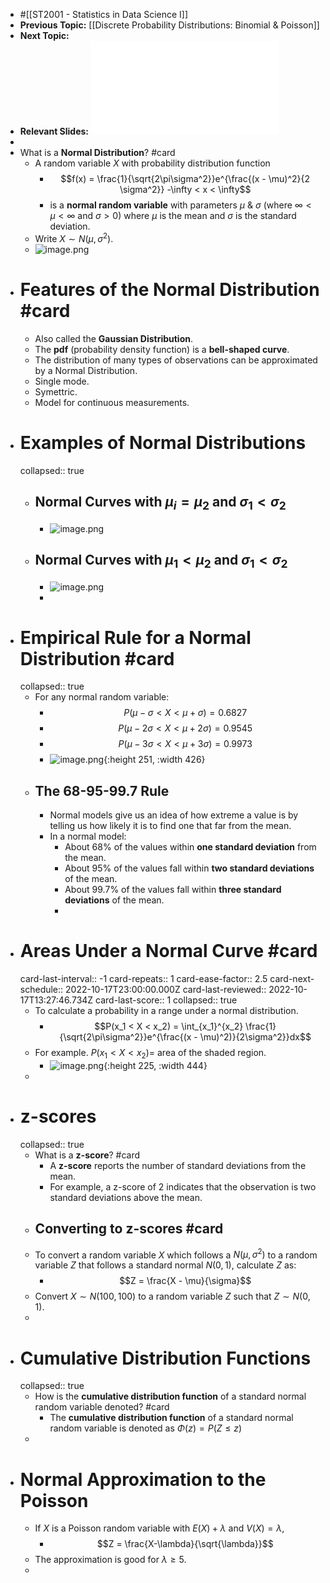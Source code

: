 - #[[ST2001 - Statistics in Data Science I]]
- **Previous Topic:** [[Discrete Probability Distributions: Binomial & Poisson]]
- **Next Topic:**
- **Relevant Slides:** ![Topic 7 - Normal Distribution.pdf](../assets/Topic_7_-_Normal_Distribution_1665655416597_0.pdf)
-
- What is a **Normal Distribution**? #card
	- A random variable $X$ with probability distribution function
		- $$f(x) = \frac{1}{\sqrt{2\pi\sigma^2}}e^{\frac{(x - \mu)^2}{2 \sigma^2}} -\infty < x < \infty$$
		- is a **normal random variable** with parameters $\mu$ & $\sigma$ (where $\infty < \mu < \infty$ and $\sigma > 0$) where $\mu$ is the mean and $\sigma$ is the standard deviation.
	- Write $X \sim N(\mu, \sigma^2)$.
	- ![image.png](../assets/image_1665656362242_0.png)
- # Features of the Normal Distribution #card
	- Also called the **Gaussian Distribution**.
	- The **pdf** (probability density function) is a **bell-shaped curve**.
	- The distribution of many types of observations can be approximated by a Normal Distribution.
	- Single mode.
	- Symettric.
	- Model for continuous measurements.
- # Examples of Normal Distributions
  collapsed:: true
	- ## Normal Curves with $\mu_i = \mu_2$ and $\sigma_1 < \sigma_2$
		- ![image.png](../assets/image_1665656431162_0.png)
	- ## Normal Curves with $\mu_1 < \mu_2$ and $\sigma_1 < \sigma_2$
		- ![image.png](../assets/image_1665656481794_0.png)
		-
- # Empirical Rule for a Normal Distribution #card
  collapsed:: true
	- For any normal random variable:
		- $$P(\mu - \sigma < X < \mu + \sigma) = 0.6827$$
		- $$P(\mu - 2\sigma < X < \mu + 2\sigma) = 0.9545$$
		- $$P(\mu - 3\sigma < X < \mu + 3\sigma) = 0.9973$$
		- ![image.png](../assets/image_1665656707958_0.png){:height 251, :width 426}
	- ## The 68-95-99.7 Rule
		- Normal models give us an idea of how extreme a value is by telling us how likely it is to find one that far from the mean.
		- In a normal model:
			- About 68% of the values within **one standard deviation** from the mean.
			- About 95% of the values fall within **two standard deviations** of the mean.
			- About 99.7% of the values fall within **three standard deviations** of the mean.
			-
- # Areas Under a Normal Curve #card
  card-last-interval:: -1
  card-repeats:: 1
  card-ease-factor:: 2.5
  card-next-schedule:: 2022-10-17T23:00:00.000Z
  card-last-reviewed:: 2022-10-17T13:27:46.734Z
  card-last-score:: 1
  collapsed:: true
	- To calculate a probability in a range under a normal distribution.
		- $$P(x_1 < X < x_2) = \int_{x_1}^{x_2} \frac{1}{\sqrt{2\pi\sigma^2}}e^{\frac{(x - \mu)^2)}{2\sigma^2}}dx$$
	- For example. $P(x_1 < X < x_2) =$ area of the shaded region.
		- ![image.png](../assets/image_1665657089191_0.png){:height 225, :width 444}
	-
- # z-scores
  collapsed:: true
	- What is a **z-score**? #card
		- A **z-score** reports the number of standard deviations from the mean.
		- For example, a z-score of 2 indicates that the observation is two standard deviations above the mean.
	- ## Converting to z-scores #card
	- To convert a random variable $X$ which follows a $N(\mu, \sigma^2)$ to a random variable $Z$ that follows a standard normal $N(0,1)$, calculate $Z$ as:
		- $$Z = \frac{X - \mu}{\sigma}$$
	- Convert $X \sim N(100,100)$ to a random variable $Z$ such that $Z \sim N(0,1)$.
	-
- # Cumulative Distribution Functions
  collapsed:: true
	- How is the **cumulative distribution function** of a standard normal random variable denoted? #card
		- The **cumulative distribution function** of a standard normal random variable is denoted as $\Phi(z) = P(Z \leq z)$
	-
- # Normal Approximation to the Poisson
	- If $X$ is a Poisson random variable with $E(X) + \lambda$ and $V(X) = \lambda$,
		- $$Z = \frac{X-\lambda}{\sqrt{\lambda}}$$
	- The approximation is good for $\lambda \geq 5$.
	-